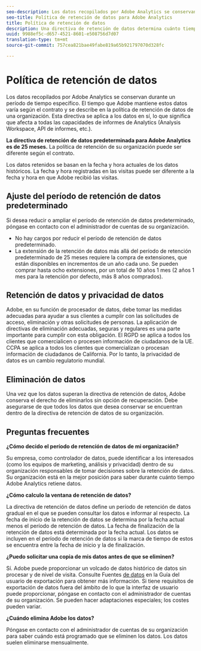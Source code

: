 ```yaml
---
seo-description: Los datos recopilados por Adobe Analytics se conservan durante un período de tiempo específico. El tiempo que Adobe mantiene estos datos varía según el contrato y se describe en la política de retención de datos de una organización.
seo-title: Política de retención de datos para Adobe Analytics
title: Política de retención de datos
description: Una directiva de retención de datos determina cuánto tiempo Adobe almacena los datos.
uuid: 9988ef5c-d657-4521-8601-e508756d7d07
translation-type: tm+mt
source-git-commit: 757cea821bae49fabe819a65b921797070d328fc

---
```



# Política de retención de datos

Los datos recopilados por Adobe Analytics se conservan durante un período de tiempo específico. El tiempo que Adobe mantiene estos datos varía según el contrato y se describe en la política de retención de datos de una organización. Esta directiva se aplica a los datos en sí, lo que significa que afecta a todas las capacidades de informes de Analytics (Analysis Workspace, API de informes, etc.).

**La directiva de retención de datos predeterminada para Adobe Analytics es de 25 meses.** La política de retención de su organización puede ser diferente según el contrato.

Los datos retenidos se basan en la fecha y hora actuales de los datos históricos. La fecha y hora registradas en las visitas puede ser diferente a la fecha y hora en que Adobe recibió las visitas.

## Ajuste del período de retención de datos predeterminado

Si desea reducir o ampliar el período de retención de datos predeterminado, póngase en contacto con el administrador de cuentas de su organización.

* No hay cargos por reducir el período de retención de datos predeterminado.
* La extensión de la retención de datos más allá del período de retención predeterminado de 25 meses requiere la compra de extensiones, que están disponibles en incrementos de un año cada uno. Se pueden comprar hasta ocho extensiones, por un total de 10 años 1 mes (2 años 1 mes para la retención por defecto, más 8 años comprados).

## Retención de datos y privacidad de datos

Adobe, en su función de procesador de datos, debe tomar las medidas adecuadas para ayudar a sus clientes a cumplir con las solicitudes de acceso, eliminación y otras solicitudes de personas. La aplicación de directivas de eliminación adecuadas, seguras y regulares es una parte importante para cumplir con esta obligación. El RGPD se aplica a todos los clientes que comercialicen o procesen información de ciudadanos de la UE. CCPA se aplica a todos los clientes que comercializan o procesan información de ciudadanos de California. Por lo tanto, la privacidad de datos es un cambio regulatorio mundial.

## Eliminación de datos

Una vez que los datos superan la directiva de retención de datos, Adobe conserva el derecho de eliminarlos sin opción de recuperación. Debe asegurarse de que todos los datos que desea conservar se encuentran dentro de la directiva de retención de datos de su organización.

## Preguntas frecuentes

**¿Cómo decido el período de retención de datos de mi organización?**

Su empresa, como controlador de datos, puede identificar a los interesados (como los equipos de marketing, análisis y privacidad) dentro de su organización responsables de tomar decisiones sobre la retención de datos. Su organización está en la mejor posición para saber durante cuánto tiempo Adobe Analytics retiene datos.

**¿Cómo calculo la ventana de retención de datos?**

La directiva de retención de datos define un período de retención de datos gradual en el que se pueden consultar los datos e informar al respecto. La fecha de inicio de la retención de datos se determina por la fecha actual menos el período de retención de datos. La fecha de finalización de la retención de datos está determinada por la fecha actual. Los datos se incluyen en el período de retención de datos si la marca de tiempo de estos se encuentra entre la fecha de inicio y la de finalización.

**¿Puedo solicitar una copia de mis datos antes de que se eliminen?**

Sí. Adobe puede proporcionar un volcado de datos histórico de datos sin procesar y de nivel de visita. Consulte Fuentes [de datos](/help/export/analytics-data-feed/c-getstarted/data-feed-overview.md) en la Guía del usuario de exportación para obtener más información. Si tiene requisitos de exportación de datos fuera del ámbito de lo que la interfaz de usuario puede proporcionar, póngase en contacto con el administrador de cuentas de su organización. Se pueden hacer adaptaciones especiales; los costes pueden variar.

**¿Cuándo elimina Adobe los datos?**

Póngase en contacto con el administrador de cuentas de su organización para saber cuándo está programado que se eliminen los datos. Los datos suelen eliminarse mensualmente.
